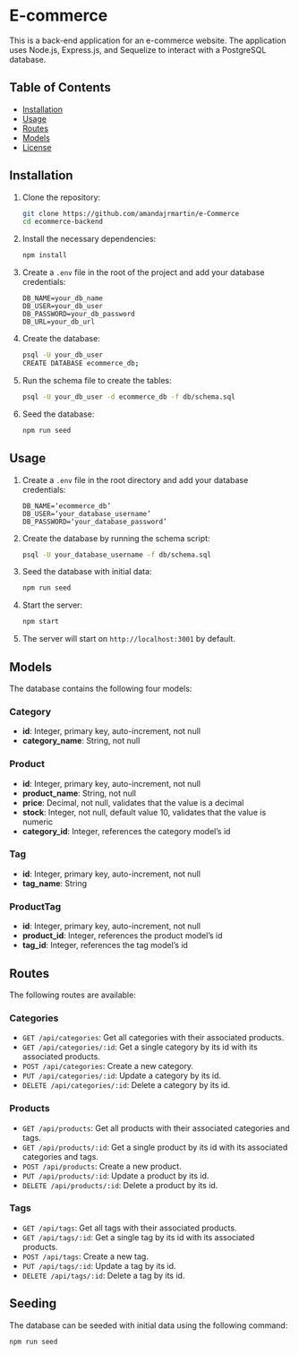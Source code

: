 # E-commerce 

This is a back-end application for an e-commerce website. The application uses Node.js, Express.js, and Sequelize to interact with a PostgreSQL database.

## Table of Contents

- [Installation](#installation)
- [Usage](#usage)
- [Routes](#routes)
- [Models](#models)
- [License](#license)

## Installation

1. Clone the repository:

    ```sh
    git clone https://github.com/amandajrmartin/e-Commerce
    cd ecommerce-backend
    ```

2. Install the necessary dependencies:

    ```sh
    npm install
    ```

3. Create a `.env` file in the root of the project and add your database credentials:

    ```env
    DB_NAME=your_db_name
    DB_USER=your_db_user
    DB_PASSWORD=your_db_password
    DB_URL=your_db_url
    ```

4. Create the database:

    ```sh
    psql -U your_db_user
    CREATE DATABASE ecommerce_db;
    ```

5. Run the schema file to create the tables:

    ```sh
    psql -U your_db_user -d ecommerce_db -f db/schema.sql
    ```

6. Seed the database:

    ```sh
    npm run seed
    ```

## Usage
1. Create a `.env` file in the root directory and add your database credentials:
    ```
    DB_NAME=‘ecommerce_db’
    DB_USER=‘your_database_username’
    DB_PASSWORD=‘your_database_password’
    ```
2. Create the database by running the schema script:
    ```bash
    psql -U your_database_username -f db/schema.sql
    ```
3. Seed the database with initial data:
    ```bash
    npm run seed
    ```
4. Start the server:
    ```bash
    npm start
    ```
5. The server will start on `http://localhost:3001` by default.
## Models
The database contains the following four models:
### Category
- **id**: Integer, primary key, auto-increment, not null
- **category_name**: String, not null
### Product
- **id**: Integer, primary key, auto-increment, not null
- **product_name**: String, not null
- **price**: Decimal, not null, validates that the value is a decimal
- **stock**: Integer, not null, default value 10, validates that the value is numeric
- **category_id**: Integer, references the category model’s id
### Tag
- **id**: Integer, primary key, auto-increment, not null
- **tag_name**: String
### ProductTag
- **id**: Integer, primary key, auto-increment, not null
- **product_id**: Integer, references the product model’s id
- **tag_id**: Integer, references the tag model’s id
## Routes
The following routes are available:
### Categories
- `GET /api/categories`: Get all categories with their associated products.
- `GET /api/categories/:id`: Get a single category by its id with its associated products.
- `POST /api/categories`: Create a new category.
- `PUT /api/categories/:id`: Update a category by its id.
- `DELETE /api/categories/:id`: Delete a category by its id.
### Products
- `GET /api/products`: Get all products with their associated categories and tags.
- `GET /api/products/:id`: Get a single product by its id with its associated categories and tags.
- `POST /api/products`: Create a new product.
- `PUT /api/products/:id`: Update a product by its id.
- `DELETE /api/products/:id`: Delete a product by its id.
### Tags
- `GET /api/tags`: Get all tags with their associated products.
- `GET /api/tags/:id`: Get a single tag by its id with its associated products.
- `POST /api/tags`: Create a new tag.
- `PUT /api/tags/:id`: Update a tag by its id.
- `DELETE /api/tags/:id`: Delete a tag by its id.
## Seeding
The database can be seeded with initial data using the following command:
```bash
npm run seed
